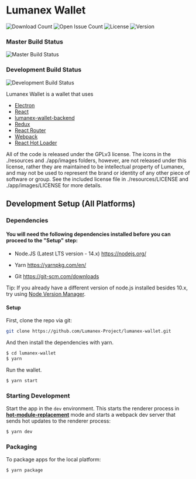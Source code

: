 # Lumanex Wallet

![Download Count](https://img.shields.io/github/downloads/Lumanex-Project/lumanex-wallet/total.svg)
![Open Issue Count](https://img.shields.io/github/issues/Lumanex-Project/lumanex-wallet)
![License](https://img.shields.io/github/license/Lumanex-Project/lumanex-wallet)
![Version](https://img.shields.io/github/v/release/Lumanex-Project/lumanex-wallet)

### Master Build Status

![Master Build Status](https://github.com/Lumanex-Project/lumanex-wallet/workflows/Build/badge.svg?branch=master)

### Development Build Status

![Development Build Status](https://github.com/Lumanex-Project/lumanex-wallet/workflows/Build/badge.svg?branch=development)

Lumanex Wallet is a wallet that uses

- [Electron](http://electron.atom.io/)
- [React](https://facebook.github.io/react/)
- [lumanex-wallet-backend](https://github.com/Lumanex-Project/lumanex-wallet-backend)
- [Redux](https://github.com/reactjs/redux)
- [React Router](https://github.com/reactjs/react-router)
- [Webpack](http://webpack.github.io/docs/)
- [React Hot Loader](https://github.com/gaearon/react-hot-loader)

All of the code is released under the GPLv3 license. The icons in the ./resources and ./app/images folders, however, are not released under this license, rather they are maintained to be intellectual property of Lumanex, and may not be used to represent the brand or identity of any other piece of software or group. See the included license file in ./resources/LICENSE and ./app/images/LICENSE for more details.

## Development Setup (All Platforms)

### Dependencies

#### You will need the following dependencies installed before you can proceed to the "Setup" step:

- Node.JS (Latest LTS version - 14.x) https://nodejs.org/

- Yarn https://yarnpkg.com/en/

- Git https://git-scm.com/downloads

Tip: If you already have a different version of node.js installed besides 10.x, try using [Node Version Manager](https://github.com/nvm-sh/nvm#install--update-script).

#### Setup

First, clone the repo via git:

```bash
git clone https://github.com/Lumanex-Project/lumanex-wallet.git
```

And then install the dependencies with yarn.

```bash
$ cd lumanex-wallet
$ yarn
```

Run the wallet.

```bash
$ yarn start
```

### Starting Development

Start the app in the `dev` environment. This starts the renderer process in [**hot-module-replacement**](https://webpack.js.org/guides/hmr-react/) mode and starts a webpack dev server that sends hot updates to the renderer process:

```bash
$ yarn dev
```

### Packaging

To package apps for the local platform:

```bash
$ yarn package
```